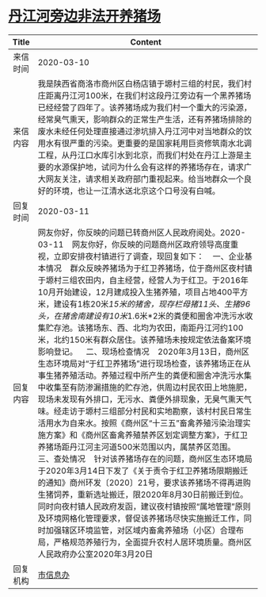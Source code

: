 # [丹江河旁边非法开养猪场](http://www.shangluo.gov.cn/zmhd/ldxxxx.jsp?urltype=leadermail.LeaderMailContentUrl&wbtreeid=1112&leadermailid=5725)

| Title |                                                                                                                                                                                                                                                                                                                                                                                                        Content                                                                                                                                                                                                                                                                                                                                                                                                         |
|:-----:|------------------------------------------------------------------------------------------------------------------------------------------------------------------------------------------------------------------------------------------------------------------------------------------------------------------------------------------------------------------------------------------------------------------------------------------------------------------------------------------------------------------------------------------------------------------------------------------------------------------------------------------------------------------------------------------------------------------------------------------------------------------------------------------------------------------------|
| 来信时间  | 2020-03-10                                                                                                                                                                                                                                                                                                                                                                                                                                                                                                                                                                                                                                                                                                                                                                                                             |
| 来信内容  | 我是陕西省商洛市商州区白杨店镇于塬村三组的村民，我们村庄距离丹江河100米，在我们村这段丹江旁边有一个黑养猪场已经经营了四年了。该养猪场成为我们村一个重大的污染源，经常臭气熏天，影响群众的正常生产生活，还有养猪场排除的废水未经任何处理直接通过渗坑排入丹江河中对当地群众的饮用水有很严重的污染。更重要的是国家耗用巨资修筑南水北调工程，从丹江口水库引水到北京，而我们村处在丹江上游是主要的水源保护地，试问为什么会有这样的养猪场存在，请求广大网友关注，请求相关政府部门重视起来。给当地群众一个良好的环境，也让一江清水送北京这个口号没有白喊。                                                                                                                                                                                                                                                                                                                                                                                                                                                                                                                                            |
| 回复时间  | 2020-03-11                                                                                                                                                                                                                                                                                                                                                                                                                                                                                                                                                                                                                                                                                                                                                                                                             |
| 回复内容  | 网友你好，你反映的问题已转商州区人民政府阅处。2020-03-11    网友你好，你反映的问题商州区政府领导高度重视，立即安排夜村镇进行了调查，现回复如下：    一、企业基本情况    群众反映养猪场为于红卫养猪场，位于商州区夜村镇于塬村三组农田内，自主经营，经营人为于红卫。于2016年10月开始建设，12月建成投入生猪养殖，项目占地400平方米，建设有1栋20米*15米的猪舍，现存栏母猪11头、生猪96头，在猪舍南建设有10米*1.6米*2米的粪便和圈舍冲洗污水收集贮存池。该猪场东、西、北均为农田，南距丹江河约100米，北约150米有群众居住。该养殖场未按规定依法备案环境影响登记。    二、现场检查情况    2020年3月13日，商州区生态环境局对“于红卫养猪场”进行现场检查，该养猪场正在从事生猪养殖活动。养殖过程中所产生的粪便和圈舍冲洗污水集中收集至有防渗漏措施的贮存池，供周边村民农田上地施肥，现场未发现有外排口，无污水、粪便外排现象，无臭气熏天气味。经走访于塬村三组部分村民和实地勘察，该村村民日常生活用水为自来水。按照《商州区“十三五”畜禽养殖污染治理实施方案》和《商州区畜禽养殖禁养区划定调整方案》，于红卫养猪场距丹江河主河道500米范围以内，属禁养区范围。    三、查处情况    针对该养猪场存在的问题，商州区生态环境局于2020年3月14日下发了《关于责令于红卫养猪场限期搬迁的通知》商州环发〔2020〕21号，要求该养猪场不得再进购生猪饲养，重新选址搬迁，限2020年8月30日前搬迁到位。同时向夜村镇人民政府发函，建议夜村镇按照“属地管理”原则及环境网格化管理要求，督促该养猪场尽快实施搬迁工作，同时加强辖区环境监管，对区域内畜禽养殖场（小区）合理布局，严格规范养殖行为，全面提升农村人居环境质量。商州区人民政府办公室2020年3月20日 |
| 回复机构  | [市信息办](../../category/agencies/市信息办.md)                                                                                                                                                                                                                                                                                                                                                                                                                                                                                                                                                                                                                                                                                                                                                                                |